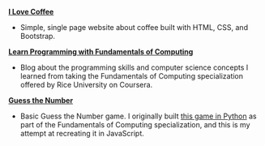 
<a href="https://kyleyasumiishi.github.io/Web-Development/coffee.html" target="_blank"><strong>I Love Coffee</strong></a>
<ul><li>Simple, single page website about coffee built with HTML, CSS, and Bootstrap.</li></ul>

<a href="https://kyleyasumiishi.github.io/Web-Development/Fund_of_Computing/index.html" target="_blank"><strong>Learn Programming with Fundamentals of Computing</strong></a>
<ul><li>Blog about the programming skills and computer science concepts I learned from taking the Fundamentals of Computing specialization offered by Rice University on Coursera.</li></ul>

<a href="https://kyleyasumiishi.github.io/Web-Development/Guess_Number/guess_number.html" target="_blank"><strong>Guess the Number</strong></a>
<ul><li>Basic Guess the Number game. I originally built <a href="https://kyleyasumiishi.github.io/Web-Development/Fund_of_Computing/iipp/iipp-week2.html">this game in Python</a> as part of the Fundamentals of Computing specialization, and this is my attempt at recreating it in JavaScript.</li></ul>
